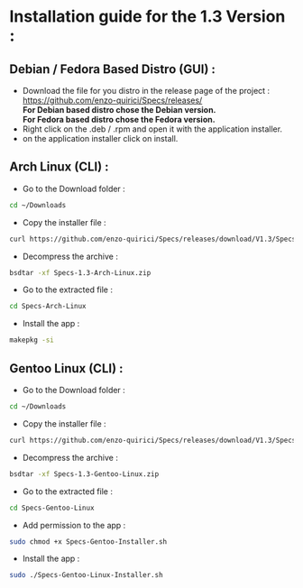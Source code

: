 # Installation guide for the 1.3 Version :
## Debian / Fedora Based Distro (GUI) :
- Download the file for you distro in the release page of the project :  
  https://github.com/enzo-quirici/Specs/releases/  
**For Debian based distro chose the Debian version.**  
**For Fedora based distro chose the Fedora version.**
- Right click on the .deb / .rpm and open it with the application installer.
- on the application installer click on install.
## Arch Linux (CLI) :
- Go to the Download folder :
``` Bash
cd ~/Downloads
```
- Copy the installer file :
``` Bash
curl https://github.com/enzo-quirici/Specs/releases/download/V1.3/Specs-1.3-Arch-Linux.zip
```
- Decompress the archive :
``` Bash
bsdtar -xf Specs-1.3-Arch-Linux.zip
```
- Go to the extracted file :
``` Bash
cd Specs-Arch-Linux
```
- Install the app :
``` Bash
makepkg -si
```
## Gentoo Linux (CLI) :
- Go to the Download folder :
``` Bash
cd ~/Downloads
```
- Copy the installer file :
``` Bash
curl https://github.com/enzo-quirici/Specs/releases/download/V1.3/Specs-1.3-Gentoo-Linux.zip
```
- Decompress the archive :
``` Bash
bsdtar -xf Specs-1.3-Gentoo-Linux.zip
```
- Go to the extracted file :
``` Bash
cd Specs-Gentoo-Linux
```
- Add permission to the app :
``` Bash
sudo chmod +x Specs-Gentoo-Installer.sh
```
- Install the app :
``` Bash
sudo ./Specs-Gentoo-Linux-Installer.sh
```